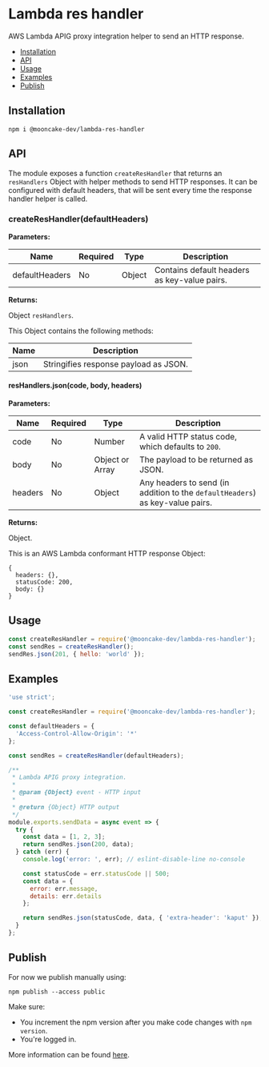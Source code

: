 # Lambda res handler

AWS Lambda APIG proxy integration helper to send an HTTP response.

- [Installation](#installation)
- [API](#api)
- [Usage](#usage)
- [Examples](#examples)
- [Publish](#publish)

## Installation

```
npm i @mooncake-dev/lambda-res-handler
```

## API

The module exposes a function `createResHandler` that returns an `resHandlers` Object with helper methods to send HTTP responses. It can be configured with default headers, that will be sent every time the response handler helper is called.

### createResHandler(defaultHeaders)

**Parameters:**

| Name           | Required | Type   | Description                                  |
| -------------- | -------- | ------ | -------------------------------------------- |
| defaultHeaders | No       | Object | Contains default headers as key-value pairs. |

**Returns:**

Object `resHandlers`.

This Object contains the following methods:

| Name | Description                           |
| ---- | ------------------------------------- |
| json | Stringifies response payload as JSON. |

#### resHandlers.json(code, body, headers)

**Parameters:**

| Name    | Required | Type            | Description                                                                   |
| ------- | -------- | --------------- | ----------------------------------------------------------------------------- |
| code    | No       | Number          | A valid HTTP status code, which defaults to `200`.                            |
| body    | No       | Object or Array | The payload to be returned as JSON.                                           |
| headers | No       | Object          | Any headers to send (in addition to the `defaultHeaders`) as key-value pairs. |

**Returns:**

Object.

This is an AWS Lambda conformant HTTP response Object:

```
{
  headers: {},
  statusCode: 200,
  body: {}
}
```

## Usage

```js
const createResHandler = require('@mooncake-dev/lambda-res-handler');
const sendRes = createResHandler();
sendRes.json(201, { hello: 'world' });
```

## Examples

```js
'use strict';

const createResHandler = require('@mooncake-dev/lambda-res-handler');

const defaultHeaders = {
  'Access-Control-Allow-Origin': '*'
};

const sendRes = createResHandler(defaultHeaders);

/**
 * Lambda APIG proxy integration.
 *
 * @param {Object} event - HTTP input
 *
 * @return {Object} HTTP output
 */
module.exports.sendData = async event => {
  try {
    const data = [1, 2, 3];
    return sendRes.json(200, data);
  } catch (err) {
    console.log('error: ', err); // eslint-disable-line no-console

    const statusCode = err.statusCode || 500;
    const data = {
      error: err.message,
      details: err.details
    };

    return sendRes.json(statusCode, data, { 'extra-header': 'kaput' });
  }
};
```

## Publish

For now we publish manually using:

```
npm publish --access public
```

Make sure:

- You increment the npm version after you make code changes with `npm version`.
- You're logged in.

More information can be found [here](https://docs.npmjs.com/creating-and-publishing-an-org-scoped-package).
